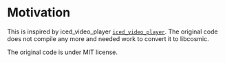 # Motivation

This is inspired by iced_video_player [`iced_video_player`](https://github.com/jazzfool/iced_video_player/).
The original code does not compile any more and needed work to convert it to libcosmic.

The original code is under MIT license.
